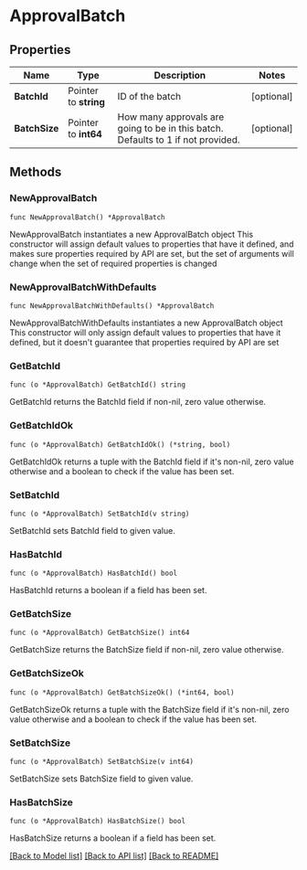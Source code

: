 # ApprovalBatch

## Properties

Name | Type | Description | Notes
------------ | ------------- | ------------- | -------------
**BatchId** | Pointer to **string** | ID of the batch | [optional] 
**BatchSize** | Pointer to **int64** | How many approvals are going to be in this batch. Defaults to 1 if not provided. | [optional] 

## Methods

### NewApprovalBatch

`func NewApprovalBatch() *ApprovalBatch`

NewApprovalBatch instantiates a new ApprovalBatch object
This constructor will assign default values to properties that have it defined,
and makes sure properties required by API are set, but the set of arguments
will change when the set of required properties is changed

### NewApprovalBatchWithDefaults

`func NewApprovalBatchWithDefaults() *ApprovalBatch`

NewApprovalBatchWithDefaults instantiates a new ApprovalBatch object
This constructor will only assign default values to properties that have it defined,
but it doesn't guarantee that properties required by API are set

### GetBatchId

`func (o *ApprovalBatch) GetBatchId() string`

GetBatchId returns the BatchId field if non-nil, zero value otherwise.

### GetBatchIdOk

`func (o *ApprovalBatch) GetBatchIdOk() (*string, bool)`

GetBatchIdOk returns a tuple with the BatchId field if it's non-nil, zero value otherwise
and a boolean to check if the value has been set.

### SetBatchId

`func (o *ApprovalBatch) SetBatchId(v string)`

SetBatchId sets BatchId field to given value.

### HasBatchId

`func (o *ApprovalBatch) HasBatchId() bool`

HasBatchId returns a boolean if a field has been set.

### GetBatchSize

`func (o *ApprovalBatch) GetBatchSize() int64`

GetBatchSize returns the BatchSize field if non-nil, zero value otherwise.

### GetBatchSizeOk

`func (o *ApprovalBatch) GetBatchSizeOk() (*int64, bool)`

GetBatchSizeOk returns a tuple with the BatchSize field if it's non-nil, zero value otherwise
and a boolean to check if the value has been set.

### SetBatchSize

`func (o *ApprovalBatch) SetBatchSize(v int64)`

SetBatchSize sets BatchSize field to given value.

### HasBatchSize

`func (o *ApprovalBatch) HasBatchSize() bool`

HasBatchSize returns a boolean if a field has been set.


[[Back to Model list]](../README.md#documentation-for-models) [[Back to API list]](../README.md#documentation-for-api-endpoints) [[Back to README]](../README.md)


